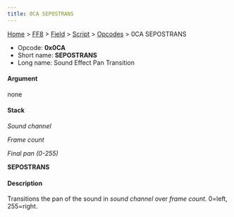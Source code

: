 ```yaml
---
title: 0CA SEPOSTRANS
---
```


[Home](/ff7-flat-wiki/Main%20Page.md) > [FF8](/ff7-flat-wiki/FF8.md) > [Field](/ff7-flat-wiki/FF8/Field.md) > [Script](/ff7-flat-wiki/FF8/Field/Script.md) > [Opcodes](/ff7-flat-wiki/FF8/Field/Script/Opcodes.md) > 0CA SEPOSTRANS

-   Opcode: **0x0CA**
-   Short name: **SEPOSTRANS**
-   Long name: Sound Effect Pan Transition

#### Argument

none

#### Stack

  
*Sound channel*

*Frame count*

*Final pan (0-255)*

**SEPOSTRANS**

#### Description

Transitions the pan of the sound in *sound channel* over *frame count*.
0=left, 255=right.
